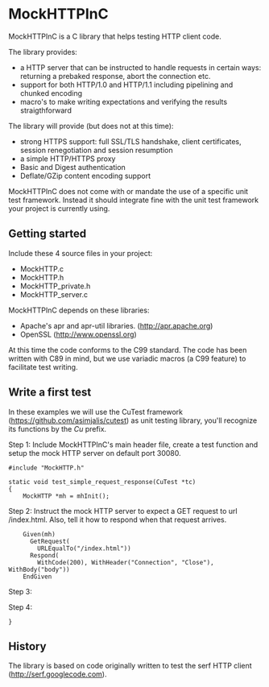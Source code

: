 MockHTTPInC
===========

MockHTTPInC is a C library that helps testing HTTP client code.

The library provides:
- a HTTP server that can be instructed to handle requests in certain ways: returning a prebaked response, abort the connection etc.
- support for both HTTP/1.0 and HTTP/1.1 including pipelining and chunked encoding
- macro's to make writing expectations and verifying the results straigthforward

The library will provide (but does not at this time):
- strong HTTPS support: full SSL/TLS handshake, client certificates, session renegotiation and session resumption
- a simple HTTP/HTTPS proxy
- Basic and Digest authentication
- Deflate/GZip content encoding support

MockHTTPInC does not come with or mandate the use of a specific unit test framework. Instead it should integrate fine with the unit test framework your project is currently using.

Getting started
---------------

Include these 4 source files in your project:
- MockHTTP.c
- MockHTTP.h
- MockHTTP_private.h
- MockHTTP_server.c

MockHTTPInC depends on these libraries:
- Apache's apr and apr-util libraries. (http://apr.apache.org)
- OpenSSL (http://www.openssl.org)

At this time the code conforms to the C99 standard. The code has been written with C89 in mind, but we use variadic macros (a C99 feature) to facilitate test writing.

Write a first test
------------------

In these examples we will use the CuTest framework (https://github.com/asimjalis/cutest) as unit testing library, you'll recognize its functions by the *Cu* prefix.


Step 1: Include MockHTTPInC's main header file, create a test function and setup the mock HTTP server on default port 30080.

    #include "MockHTTP.h"

    static void test_simple_request_response(CuTest *tc)
    {
        MockHTTP *mh = mhInit();

Step 2: Instruct the mock HTTP server to expect a GET request to url /index.html. Also, tell it how to respond when that request arrives.

        Given(mh)
          GetRequest(
            URLEqualTo("/index.html"))
          Respond(
            WithCode(200), WithHeader("Connection", "Close"), WithBody("body"))
        EndGiven

Step 3: 



Step 4:

    }

History
-------

The library is based on code originally written to test the serf HTTP client (http://serf.googlecode.com). 
